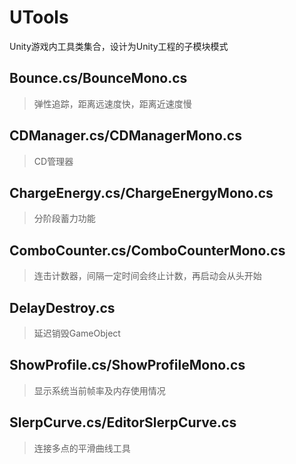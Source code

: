 # UTools
Unity游戏内工具类集合，设计为Unity工程的子模块模式

## Bounce.cs/BounceMono.cs
> 弹性追踪，距离远速度快，距离近速度慢

## CDManager.cs/CDManagerMono.cs
> CD管理器

## ChargeEnergy.cs/ChargeEnergyMono.cs
> 分阶段蓄力功能

## ComboCounter.cs/ComboCounterMono.cs
> 连击计数器，间隔一定时间会终止计数，再启动会从头开始

## DelayDestroy.cs
> 延迟销毁GameObject

## ShowProfile.cs/ShowProfileMono.cs
> 显示系统当前帧率及内存使用情况

## SlerpCurve.cs/EditorSlerpCurve.cs
> 连接多点的平滑曲线工具
